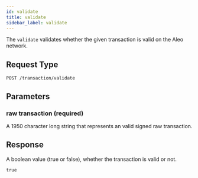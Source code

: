 ```yaml
---
id: validate
title: validate
sidebar_label: validate
---
```


The `validate` validates whether the given transaction is valid on the Aleo network.

## Request Type

```
POST /transaction/validate
```

## Parameters

### raw transaction (required)

A 1950 character long string that represents an valid signed raw transaction.

## Response

A boolean value (true or false), whether the transaction is valid or not.

```
true
```
